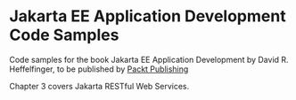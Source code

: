 # Jakarta EE Application Development Code Samples
Code samples for the book Jakarta EE Application Development by David R. Heffelfinger, to be published by [Packt Publishing](http://www.packtpub.com)

Chapter 3 covers Jakarta RESTful Web Services.
